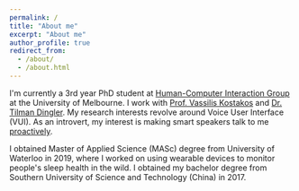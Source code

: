 ```yaml
---
permalink: /
title: "About me"
excerpt: "About me"
author_profile: true
redirect_from: 
  - /about/
  - /about.html
---
```


I'm currently a 3rd year PhD student at [Human-Computer Interaction Group](https://cis.unimelb.edu.au/hci) at the University of Melbourne. I work with [Prof. Vassilis Kostakos](https://people.eng.unimelb.edu.au/vkostakos/index.php) and [Dr. Tilman Dingler](http://tilmanification.com/). My research interests revolve around Voice User Interface (VUI). As an introvert, my interest is making smart speakers talk to me [proactively](https://potashh.github.io/image/speaker_prototype.jpg).

I obtained Master of Applied Science (MASc) degree from University of Waterloo in 2019, where I worked on using wearable devices to monitor people's sleep health in the wild. I obtained my bachelor degree from Southern University of Science and Technology (China) in 2017. 

